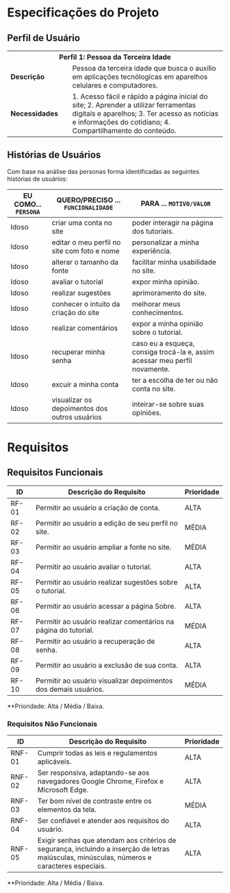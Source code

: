 # Especificações do Projeto

## Perfil de Usuário

<table>
<tbody>
<tr>
<th colspan="2">Perfil 1: Pessoa da Terceira Idade </th>
</tr>
<tr>
<td width="150px"><b>Descrição</b></td>
<td width="600px">
Pessoa da terceira idade que busca o auxílio em aplicações tecnólogicas em aparelhos celulares e computadores. 
</td>
</tr>
<tr>
<td><b>Necessidades</b></td>
<td>
1. Acesso fácil e rápido a página inicial do site; 
2. Aprender a utilizar ferramentas digitais e aparelhos; 
3. Ter acesso as notícias e informações do cotidiano;
4. Compartilhamento do conteúdo. 
</td>
</tr>
</tbody>
</table>


## Histórias de Usuários
Com base na análise das personas forma identificadas as seguintes histórias de usuários:

|EU COMO... `PERSONA`| QUERO/PRECISO ... `FUNCIONALIDADE`                                             |PARA ... `MOTIVO/VALOR`                 |
|--------------------|--------------------------------------------------------------------------------|----------------------------------------|
|Idoso | criar uma conta no site | poder interagir na página dos tutoriais. |
|Idoso | editar o meu perfil no site com foto e nome | personalizar a minha experiência. |
|Idoso | alterar o tamanho da fonte | facilitar minha usabilidade no site. |
|Idoso | avaliar o tutorial  | expor minha opinião.  |
|Idoso | realizar sugestões  | aprimoramento do site. |
|Idoso | conhecer o intuito da criação do site | melhorar meus conhecimentos.  |
|Idoso | realizar comentários | expor a minha opinião sobre o tutorial. |
|Idoso | recuperar minha senha | caso eu a esqueça, consiga trocá-la e, assim acessar meu perfil novamente. |
|Idoso | excuir a minha conta | ter a escolha de ter ou não conta no site. |
|Idoso | visualizar os depoimentos dos outros usuários | inteirar-se sobre suas opiniões. |

# Requisitos

## Requisitos Funcionais

|ID    | Descrição do Requisito  | Prioridade |
|------|-----------------------------------------|----|
|RF-01| Permitir ao usuário a criação de conta.   | ALTA |
|RF-02| Permitir ao usuário a edição de seu perfil no site.  | MÉDIA |
|RF-03| Permitir ao usuário ampliar a fonte no site.   | MÉDIA | 
|RF-04| Permitir ao usuário avaliar o tutorial.   | ALTA |
|RF-05| Permitir ao usuário realizar sugestões sobre o tutorial.   | ALTA |
|RF-06| Permitir ao usuário acessar a página Sobre.   | ALTA |
|RF-07| Permitir ao usuário realizar comentários na página do tutorial.  | MÉDIA |
|RF-08| Permitir ao usuário a recuperação de senha.   | ALTA |
|RF-09| Permitir ao usuário a exclusão de sua conta.   | ALTA |
|RF-10| Permitir ao usuário visualizar depoimentos dos demais usuários.    | MÉDIA |

**Prioridade: Alta / Média / Baixa.  

### Requisitos Não Funcionais

|ID     | Descrição do Requisito  |Prioridade |
|-------|-------------------------|----|
|RNF-01| Cumprir todas as leis e regulamentos aplicáveis.  | ALTA |
|RNF-02| Ser responsiva, adaptando-se aos navegadores Google Chrome, Firefox e Microsoft Edge.  | ALTA |
|RNF-03| Ter bom nível de contraste entre os elementos da tela.  | MÉDIA |
|RNF-04| Ser confiável e atender aos requisitos do usuário. | ALTA |
|RNF-05| Exigir senhas que atendam aos critérios de segurança, incluindo a inserção de letras maiúsculas, minúsculas, números e caracteres especiais.  | ALTA |


**Prioridade: Alta / Média / Baixa.

